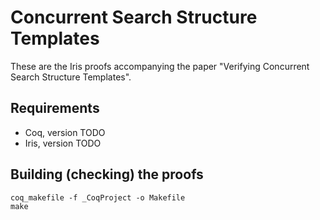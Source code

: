 # Concurrent Search Structure Templates

These are the Iris proofs accompanying the paper "Verifying Concurrent Search Structure Templates".

## Requirements

- Coq, version TODO
- Iris, version TODO

## Building (checking) the proofs

```
coq_makefile -f _CoqProject -o Makefile
make
```
